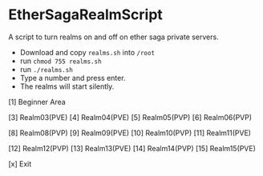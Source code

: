 # EtherSagaRealmScript
A script to turn realms on and off on ether saga private servers.

 - Download and copy `realms.sh` into `/root`
 - run `chmod 755 realms.sh`
 - run `./realms.sh`
 - Type a number and press enter.
 - The realms will start silently.

 [1] Beginner Area
 
 
 [3] Realm03(PVE)  [4] Realm04(PVE)  [5] Realm05(PVP)  [6] Realm06(PVP)
 
 
 [8] Realm08(PVP)  [9] Realm09(PVE) [10] Realm10(PVP) [11] Realm11(PVE)
 
 
[12] Realm12(PVP) [13] Realm13(PVE) [14] Realm14(PVP) [15] Realm15(PVE) 


 [x] Exit

